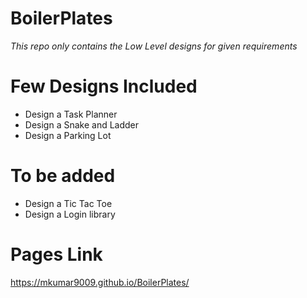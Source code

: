 # BoilerPlates
  _This repo only contains the Low Level designs for given requirements_

# Few Designs Included
- Design a Task Planner
- Design a Snake and Ladder
- Design a Parking Lot

# To be added
- Design a Tic Tac Toe
- Design a Login library

# Pages Link
https://mkumar9009.github.io/BoilerPlates/
